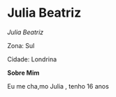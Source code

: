 <H1>Julia Beatriz</H1> 

<p> <em>Julia Beatriz </em> </p>
<p><m>Zona: Sul</m></p>

<p> Cidade: Londrina </p>

 <p> <strong> Sobre Mim </strong> </p>
 <p> Eu me cha,mo Julia , tenho 16 anos </p>
